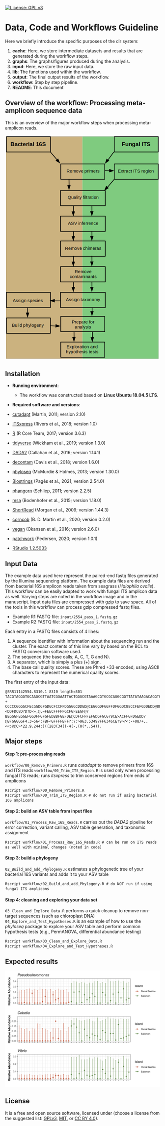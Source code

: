 [![License: GPL v3](https://img.shields.io/badge/License-GPL%20v3-blue.svg)](http://www.gnu.org/licenses/gpl-3.0)

# Data, Code and Workflows Guideline

Here we briefly introduce the specific purposes of the dir system:


1. __cache__: Here, we store intermediate datasets and results that are generated during the workflow steps.
2. __graphs__: The graphs/figures produced during the analysis.
3. __input__: Here, we store the raw input data. 
4. __lib__: The functions used within the workflow.
5. __output__: The final output results of the workflow.
6. __workflow__: Step by step pipeline. 
7. __README__: This document

## Overview of the workflow: Processing meta-amplicon sequence data

This is an overview of the major workflow steps when processing meta-amplicon reads.

![](graphs/Figure_1_Workflow.png)

## Installation

- __Running environment__: 
    - The workflow was constructed based on __Linux Ubuntu 18.04.5 LTS__.

- __Required software and versions__: 

- [cutadapt](https://cutadapt.readthedocs.io/en/stable/changes.html#v2-1-2019-03-15) (Martin, 2011; version 2.10)
- [ITSxpress](https://github.com/usda-ars-gbru/itsxpress) (Rivers et al., 2018; version 1.0)
- [R](https://www.R-project.org/) (R Core Team, 2017; version 3.6.3)
- [tidyverse](https://www.tidyverse.org/) (Wickham et al., 2019; version 1.3.0)
- [DADA2](https://benjjneb.github.io/dada2/) (Callahan et al., 2016; version 1.14.1)
- [decontam](https://benjjneb.github.io/decontam/) (Davis et al., 2018; version 1.6.0)
- [phyloseq](https://joey711.github.io/phyloseq/) (McMurdie & Holmes, 2013; version 1.30.0)
- [Biostrings](http://www.bioconductor.org/packages/release/bioc/html/Biostrings.html) (Pagès et al., 2021; version 2.54.0)
- [phangorn](https://CRAN.R-project.org/package=phangorn) (Schliep, 2011; version 2.2.5)
- [msa](https://bioconductor.org/packages/release/bioc/html/msa.html) (Bodenhofer et al., 2015; version 1.18.0)
- [ShortRead](https://bioconductor.org/packages/release/bioc/html/ShortRead.html) (Morgan et al., 2009; version 1.44.3)
- [corncob](https://CRAN.R-project.org/package=corncob) (B. D. Martin et al., 2020; version 0.2.0)
- [vegan](https://CRAN.R-project.org/package=vegan) (Okansen et al., 2016; version 2.6.0)
- [patchwork](https://CRAN.R-project.org/package=patchwork) (Pedersen, 2020; version 1.0.1)
- [RStudio 1.2.5033](https://rstudio.com/)


## Input Data

The example data used here represent the paired-end fastq files generated by the Illumina sequencing platform. The example data files are derived from bacterial 16S amplicon reads taken from seagrass (_Halophila ovalis_).
This workflow can be easily adapted to work with fungal ITS amplicon data as well. Varying steps are noted in the workflow image and in the manuscript.
Input data files are compressed with gzip to save space. All of the tools in this workflow can process gzip compressed fastq files.

- Example R1 FASTQ file: `input/2554_pass_1.fastq.gz`  
- Example R2 FASTQ file: `input/2554_pass_2.fastq.gz`  

Each entry in a FASTQ files consists of 4 lines:  

1. A sequence identifier with information about the sequencing run and the cluster. The exact contents of this line vary by based on the BCL to FASTQ conversion software used.  
2. The sequence (the base calls; A, C, T, G and N).  
3. A separator, which is simply a plus (+) sign.  
4. The base call quality scores. These are Phred +33 encoded, using ASCII characters to represent the numerical quality scores.  

The first entry of the input data:
```
@SRR11142554.8310.1 8310 length=301
TACGTAGGGTGCAAGCGTTAATCGGAATTACTGGGCGTAAAGCGTGCGCAGGCGGTTATATAAGACAGGTGTGAAATCCCCGGGCTCAACCTGGGAACTGCATTTGTGACTGTATAGCTAGAGTACGGCAGAGGGGGATGGAATTCCGCGTGTAGCAGTGAAATGCGTAGATATGCGGAGGAACACCGATGGCGAAGGCAATCCCCTGGGCCTGTACTGACGCTCATGCACGAAAGCGTGGGGAGCAAACAGGAGTAGAAACCCCAGTAGTCCGGCTGACGGACGAACCGTTCCAGAAACA
+
CCCCCGGGGCFECGGDGFGDGCFCCFFDGGGGCDDGD@CEGGGDFGGFFDFGGDC88CCFEFGDDEDD@88CCFFFGFFGD>D=B>A8<=<DDFDC8D?D?D<=,@,=FEECFFFFFGCFGFEEGF@?BEGGGFEGGEFGGDFFGFGFEDBBFGEFDE@CDFCFFFEFGDGFGCG79CE>ACFFGFDGEDD?@BFGGGGGF4;3=56<:FBF<GFFFFBFF?:?:>963.5349?FF6346CE?9>?<:-+08/+,,<<:@@C>*22.9.244:)((283(34((-4(-,(0(*..54)(.

```


## Major steps

#### Step 1: pre-processing reads
`workflow/00_Remove_Primers.R` runs _cutadapt_ to remove primers from 16S and ITS reads
`workflow/00_Trim_ITS_Region.R` is used only when processing fungal ITS reads; runs _itsxpress_ to trim conserved regions from ends of amplicons

```
Rscript workflow/00_Remove_Primers.R
Rscript workflow/00_Trim_ITS_Region.R # do not run if using bacterial 16S amplicons
```

#### Step 2: build an ASV table from input files
`workflow/01_Process_Raw_16S_Reads.R` carries out the _DADA2_ pipeline for error correction, variant calling, ASV table generation, and taxonomic assignment


```
Rscript workflow/01_Process_Raw_16S_Reads.R # can be run on ITS reads as well with minimal changes (noted in code)
```

#### Step 3: build a phylogeny
`02_Build_and_add_Phylogeny.R` estimates a phylogenetic tree of your bacterial 16S variants and adds it to your ASV table


```
Rscript workflow/02_Build_and_add_Phylogeny.R # do NOT run if using fungal ITS amplicons
```

#### Step 4: cleaning and exploring your data set
`03_Clean_and_Explore_Data.R` performs a quick cleanup to remove non-target sequences (such as chloroplast DNA)
`04_Explore_and_Test_Hypotheses.R` is an example of how to use the _phyloseq_ package to explore your ASV table and perform common hypothesis tests (e.g., PermANOVA, differential abundance testing)


```
Rscript workflow/03_Clean_and_Explore_Data.R
Rscript workflow/04_Explore_and_Test_Hypotheses.R
```


## Expected results

![](graphs/bbdml_plot_all_sig_taxa.png)


## License
It is a free and open source software, licensed under []() (choose a license from the suggested list:  [GPLv3](https://github.com/github/choosealicense.com/blob/gh-pages/_licenses/gpl-3.0.txt), [MIT](https://github.com/github/choosealicense.com/blob/gh-pages/LICENSE.md), or [CC BY 4.0](https://github.com/github/choosealicense.com/blob/gh-pages/_licenses/cc-by-4.0.txt)).
